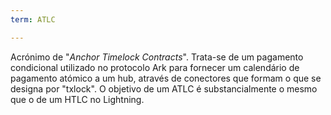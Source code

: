 ```yaml
---
term: ATLC

---
```

Acrónimo de "*Anchor Timelock Contracts*". Trata-se de um pagamento condicional utilizado no protocolo Ark para fornecer um calendário de pagamento atómico a um hub, através de conectores que formam o que se designa por "txlock". O objetivo de um ATLC é substancialmente o mesmo que o de um HTLC no Lightning.
